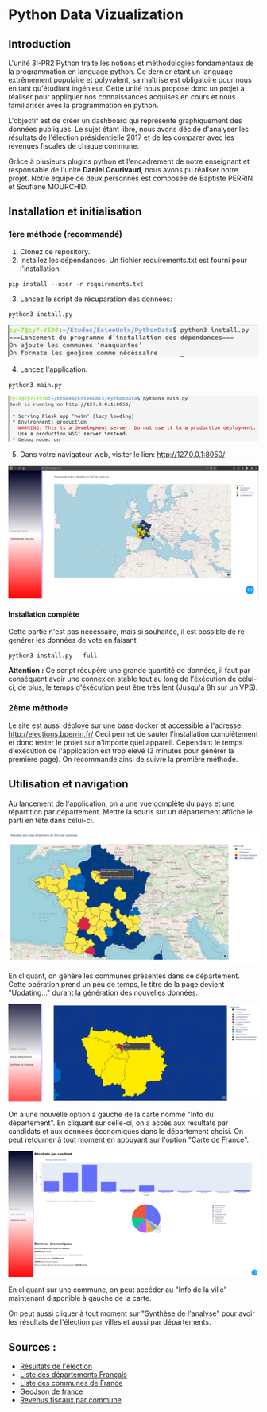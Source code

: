 # Python Data Vizualization

## Introduction

L'unité 3I-PR2 Python traite les notions et méthodologies fondamentaux de la programmation en language python. Ce dernier étant un language extrêmement populaire et polyvalent, sa maîtrise est obligatoire pour nous en tant qu'étudiant ingénieur. Cette unité nous propose donc un projet à réaliser pour appliquer nos connaissances acquises en cours et nous familiariser avec la programmation en python.

L'objectif est de créer un dashboard qui représente graphiquement des données publiques. Le sujet étant libre, nous avons décidé d'analyser les résultats de l'élection présidentielle 2017 et de les comparer avec les revenues fiscales de chaque commune. 

Grâce à plusieurs plugins python et l'encadrement de notre enseignant et responsable de l'unité **Daniel Courivaud**, nous avons pu réaliser notre projet. Notre équipe de deux personnes est composée de Baptiste PERRIN et Soufiane MOURCHID.

## Installation et initialisation

### 1ère méthode (recommandé)

1. Clonez ce repository.
2. Installez les dépendances. Un fichier requirements.txt est fourni pour l'installation:

```shell
pip install --user -r requirements.txt
```

3. Lancez le script de récuparation des données:

```shell
python3 install.py
```

![install](.readme/install_preview.png)

4. Lancez l'application:
```shell
python3 main.py
```

![main](.readme/main_preview.png)

5. Dans votre navigateur web, visiter le lien: http://127.0.0.1:8050/

![first page](.readme/first_preview.png)

#### Installation complète

Cette partie n'est pas nécéssaire, mais si souhaitée, il est possible de re-genérer les données de vote en faisant 

```shell
python3 install.py --full
```

**Attention :** Ce script récupère une grande quantité de données, il faut par conséquent avoir une connexion stable tout au long de l'éxécution de celui-ci, de plus, le temps d'éxécution peut être très lent (Jusqu'a 8h sur un VPS).

### 2ème méthode 

Le site est aussi déployé sur une base docker et accessible à l'adresse: http://elections.bperrin.fr/
Ceci permet de sauter l'installation complètement et donc tester le projet sur n'importe quel appareil. Cependant le temps d'exécution de l'application est trop élevé (3 minutes pour générer la première page). On recommande ainsi de suivre la première méthode. 

## Utilisation et navigation

Au lancement de l'application, on a une vue complète du pays et une répartition par département. Mettre la souris sur un département affiche le parti en tête dans celui-ci.

![depart](.readme/depart_preview.png)

En cliquant, on génère les communes présentes dans ce département. Cette opération prend un peu de temps, le titre de la page devient "Updating..." durant la génération des nouvelles données.

![com](.readme/comm_preview.png)

On a une nouvelle option à gauche de la carte nommé "Info du département". En cliquant sur celle-ci, on a accès aux résultats par candidats et aux données économiques dans le département choisi. On peut retourner à tout moment en appuyant sur l'option "Carte de France".

![infodep](.readme/infodep_preview.png) 

En cliquant sur une commune, on peut accéder au "Info de la ville" maintenant disponible à gauche de la carte.

On peut aussi cliquer à tout moment sur "Synthèse de l'analyse" pour avoir les résultats de l'élection par villes et aussi par départements.


## Sources :
  * [Résultats de l'élection](https://www.interieur.gouv.fr/Elections/Les-resultats/Presidentielles/elecresult__presidentielle-2017/(path)/presidentielle-2017/index.html)
  * [Liste des départements Français](https://www.data.gouv.fr/fr/datasets/departements-de-france/)
  * [Liste des communes de France](https://www.data.gouv.fr/fr/datasets/communes-de-france-base-des-codes-postaux/)
  * [GeoJson de france](https://github.com/gregoiredavid/france-geojson)
  * [Revenus fiscaux par commune](https://www.data.gouv.fr/fr/datasets/l-impot-sur-le-revenu-par-collectivite-territoriale/)


